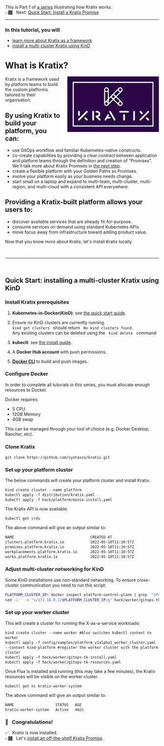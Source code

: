 This is Part 1 of [a series](../README.md) illustrating how Kratix works. <br/>
👉🏾&nbsp;&nbsp; Next: [Quick Start: Install a Kratix Promise](/installing-a-promise/)

<hr>

### In this tutorial, you will
* [learn more about Kratix as a framework](#what-is-kratix)
* [install a multi-cluster Kratix using KinD](#install-kratix)

# <a name="what-is-kratix"></a> What is Kratix?

<img
  align="right"
  src="../assets/images/logo_300_with-padding.png"
  alt="Kratix logo"
/>

Kratix is a framework used by platform teams to build the custom platforms tailored to their organisation.

## By using Kratix to build your platform, you can:

* use GitOps workflow and familiar Kubernetes-native constructs.
* co-create capabilities by providing a clear contract between application and platform teams through the definition and creation of “Promises”. We'll talk more about Kratix Promises in [the next step](/installing-a-promise/README.md).
* create a flexible platform with your Golden Paths as Promises.
* evolve your platform easily as your business needs change. 
* start small on a laptop and expand to multi-team, multi-cluster, multi-region, and multi-cloud with a consistent API everywhere.

## Providing a Kratix-built platform allows your users to:
- discover available services that are already fit-for-purpose.
- consume services on demand using standard Kubernetes APIs.
- move focus away from infrastructure toward adding product value.

Now that you know more about Kratix, let's install Kratix locally.

<br>
<hr>
<br>

## <a name="install-kratix"></a> Quick Start: installing a multi-cluster Kratix using KinD

### Install Kratix prerequisites
1. **Kubernetes-in-Docker(KinD)**: see [the quick start guide](https://kind.sigs.k8s.io/docs/user/quick-start/).

1. Ensure no KinD clusters are currently running.<br>
  `kind get clusters`<span>&nbsp;</span><span>&nbsp;</span> should return<span>&nbsp;</span><span>&nbsp;</span> `No kind clusters found.`<br>
  Any existing clusters can be deleted using the<span>&nbsp;</span><span>&nbsp;</span> `kind delete`<span>&nbsp;</span><span>&nbsp;</span> command

1. **kubectl**: see [the install guide](https://kubernetes.io/docs/tasks/tools/#kubectl).

1. A **Docker Hub account** with push permissions.

1. **[Docker CLI](https://docs.docker.com/get-docker/)** to build and push images.

### Configure Docker
In order to complete all tutorials in this series, you must allocate enough resources to Docker.

Docker requires:
* 5 CPU
* 12GB Memory
* 4GB swap

This can be managed through your tool of choice (e.g. Docker Desktop, Rancher, etc).

### Clone Kratix
```
git clone https://github.com/syntasso/kratix.git
```

### Set up your platform cluster

The below commands will create your platform cluster and install Kratix.

```
kind create cluster --name platform
kubectl apply -f distribution/kratix.yaml
kubectl apply -f hack/platform/minio-install.yaml
```

The Kratix API is now available.

```
kubectl get crds
```

The above command will give an output similar to:
```
NAME                                   CREATED AT
clusters.platform.kratix.io            2022-05-10T11:10:57Z
promises.platform.kratix.io            2022-05-10T11:10:57Z
workplacements.platform.kratix.io      2022-05-10T11:10:57Z
works.platform.kratix.io               2022-05-10T11:10:57Z
```

### Adjust multi-cluster networking for KinD
Some KinD installations use non-standard networking. To ensure cross-cluster communication you need to run this script:

```bash
PLATFORM_CLUSTER_IP=`docker inspect platform-control-plane | grep '"IPAddress": "172' | awk '{print $2}' | awk -F '"' '{print $2}'`
sed -i'' -e "s/172.18.0.2/$PLATFORM_CLUSTER_IP/g" hack/worker/gitops-tk-resources.yaml
```

### Set up your worker cluster
This will create a cluster for running the X-as-a-service workloads:

```
kind create cluster --name worker #Also switches kubectl context to worker
kubectl apply -f config/samples/platform_v1alpha1_worker_cluster.yaml --context kind-platform #register the worker cluster with the platform cluster
kubectl apply -f hack/worker/gitops-tk-install.yaml
kubectl apply -f hack/worker/gitops-tk-resources.yaml
```

Once Flux is installed and running (this may take a few minutes), the Kratix resources will be visible on the worker cluster.

```
kubectl get ns kratix-worker-system
```

The above command will give an output similar to:
```
NAME                   STATUS   AGE
kratix-worker-system   Active   4m2s
```

### 🎉 &nbsp; Congratulations!
✅&nbsp;&nbsp; Kratix is now installed. <br/>
👉🏾&nbsp;&nbsp; Let's [install an off-the-shelf Kratix Promise](/installing-a-promise/README.md).
